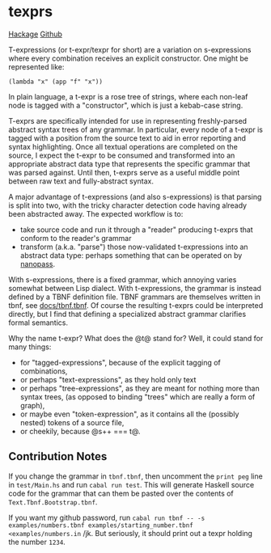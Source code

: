 # texprs

[Hackage](https://hackage.haskell.org/package/texprs)
[Github](https://github.com/edemko/texprs)

T-expressions (or t-expr/texpr for short) are a variation on s-expressions
where every combination receives an explicit constructor.
One might be represented like:

```
(lambda "x" (app "f" "x"))
```

In plain language, a t-expr is a rose tree of strings,
  where each non-leaf node is tagged with a "constructor",
  which is just a kebab-case string.

T-exprs are specifically intended for use in representing
  freshly-parsed abstract syntax trees of any grammar.
In particular, every node of a t-expr is tagged with a position from the source text
  to aid in error reporting and syntax highlighting.
Once all textual operations are completed on the source,
  I expect the t-expr to be consumed and transformed into an
  appropriate abstract data type that represents the
  specific grammar that was parsed against.
Until then, t-exprs serve as a useful middle point
  between raw text and fully-abstract syntax.

A major advantage of t-expressions (and also s-expressions) is that parsing is split into two, with the tricky character detection code having already been abstracted away.
The expected workflow is to:

- take source code and run it through a "reader" producing t-exprs
  that conform to the reader's grammar
- transform (a.k.a. "parse") those now-validated t-expressions into an abstract data type:
  perhaps something that can be operated on by
  [nanopass](https://hackage.haskell.org/package/nanopass).

With s-expressions, there is a fixed grammar, which annoying varies somewhat between Lisp dialect.
With t-expressions, the grammar is instead defined by a TBNF definition file.
TBNF grammars are themselves written in tbnf, see [docs/tbnf.tbnf](docs/tbnf.tbnf).
Of course the resulting t-exprs could be interpreted directly,
  but I find that defining a specialized abstract grammar clarifies formal semantics.

Why the name t-expr? What does the @t@ stand for?
Well, it could stand for many things:

- for "tagged-expressions", because of the explicit tagging of combinations,
- or perhaps "text-expressions", as they hold only text
- or perhaps "tree-expressions", as they are meant for nothing more than syntax trees,
  (as opposed to binding "trees" which are really a form of graph),
- or maybe even "token-expression", as it contains
  all the (possibly nested) tokens of a source file,
- or cheekily, because @s++ === t@.

## Contribution Notes

If you change the grammar in `tbnf.tbnf`, then uncomment the `print peg` line in `test/Main.hs` and run `cabal run test`.
This will generate Haskell source code for the grammar that can them be pasted over the contents of `Text.Tbnf.Bootstrap.tbnf`.

If you want my github password,
  run `cabal run tbnf -- -s examples/numbers.tbnf examples/starting_number.tbnf <examples/numbers.in` /jk.
But seriously, it should print out a texpr holding the number `1234`.
